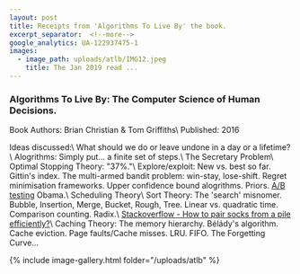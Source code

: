 ```yaml
---
layout: post
title: Receipts from 'Algorithms To Live By' the book.
excerpt_separator:  <!--more-->
google_analytics: UA-122937475-1
images:
  - image_path: uploads/atlb/IMG12.jpeg
    title: The Jan 2019 read ...
---
```


### Algorithms To Live By: The Computer Science of Human Decisions.

Book Authors: Brian Christian & Tom Griffiths\\
Published: 2016

Ideas discussed:\\
What should we do or leave undone in a day or a lifetime?\\
Alogrithms: Simply put... a finite set of steps.\\
The Secretary Problem\\
Optimal Stopping Theory: "37%."\\
Explore/exploit: New vs. best so far. Gittin's index. The multi-armed bandit problem: win-stay, lose-shift. Regret minimisation frameworks. Upper confidence bound alogrithms. Priors. <a href="https://www.mailmunch.com/blog/ab-testing-got-obama-60-million/">A/B testing</a> Obama.\\
Scheduling Theory\\
Sort Theory: The 'search' misnomer. Bubble, Insertion, Merge, Bucket, Rough, Tree. Linear vs. quadratic time. Comparison counting. Radix.\\
<a href="https://stackoverflow.com/questions/14415881/how-to-pair-socks-from-a-pile-efficiently">Stackoverflow - How to pair socks from a pile efficiently?</a>\\
Caching Theory: The memory hierarchy. Bélády's algorithm. Cache eviction. Page faults/Cache misses. LRU. FIFO. The Forgetting Curve...

{% include image-gallery.html folder="/uploads/atlb" %}
